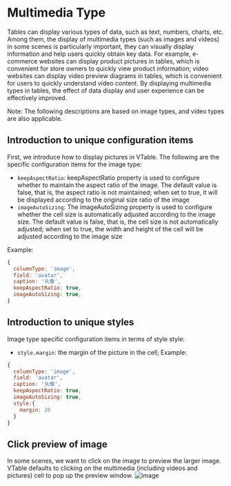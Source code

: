 # Multimedia Type

Tables can display various types of data, such as text, numbers, charts, etc. Among them, the display of multimedia types (such as images and videos) in some scenes is particularly important, they can visually display information and help users quickly obtain key data. For example, e-commerce websites can display product pictures in tables, which is convenient for store owners to quickly view product information; video websites can display video preview diagrams in tables, which is convenient for users to quickly understand video content. By displaying multimedia types in tables, the effect of data display and user experience can be effectively improved.

Note: The following descriptions are based on image types, and video types are also applicable.

## Introduction to unique configuration items

First, we introduce how to display pictures in VTable. The following are the specific configuration items for the image type:

*   `keepAspectRatio`: keepAspectRatio property is used to configure whether to maintain the aspect ratio of the image. The default value is false, that is, the aspect ratio is not maintained; when set to true, it will be displayed according to the original size ratio of the image
*   `imageAutoSizing`: The imageAutoSizing property is used to configure whether the cell size is automatically adjusted according to the image size. The default value is false, that is, the cell size is not automatically adjusted; when set to true, the width and height of the cell will be adjusted according to the image size

Example:

```javascript
{
  columnType: 'image',
  field: 'avatar',
  caption: '头像',
  keepAspectRatio: true,
  imageAutoSizing: true,
}
```

## Introduction to unique styles

Image type specific configuration items in terms of style style:

*   `style.margin`: the margin of the picture in the cell;
    Example:

```javascript
{
  columnType: 'image',
  field: 'avatar',
  caption: '头像',
  keepAspectRatio: true,
  imageAutoSizing: true,
  style:{
    margin: 20
  }
}
```

## Click preview of image

In some scenes, we want to click on the image to preview the larger image. VTable defaults to clicking on the multimedia (including videos and pictures) cell to pop up the preview window.
![image](https://lf9-dp-fe-cms-tos.byteorg.com/obj/bit-cloud/03421afda76ced0240204bf01.gif)

